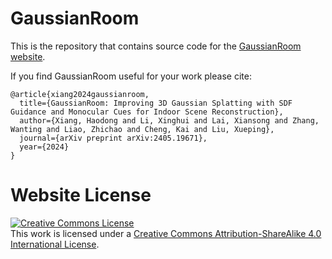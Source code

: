 # GaussianRoom

This is the repository that contains source code for the [GaussianRoom website](https://xhd0612.github.io/GaussianRoom.github.io/).

If you find GaussianRoom useful for your work please cite:
```
@article{xiang2024gaussianroom,
  title={GaussianRoom: Improving 3D Gaussian Splatting with SDF Guidance and Monocular Cues for Indoor Scene Reconstruction},
  author={Xiang, Haodong and Li, Xinghui and Lai, Xiansong and Zhang, Wanting and Liao, Zhichao and Cheng, Kai and Liu, Xueping},
  journal={arXiv preprint arXiv:2405.19671},
  year={2024}
}
```

# Website License
<a rel="license" href="http://creativecommons.org/licenses/by-sa/4.0/"><img alt="Creative Commons License" style="border-width:0" src="https://i.creativecommons.org/l/by-sa/4.0/88x31.png" /></a><br />This work is licensed under a <a rel="license" href="http://creativecommons.org/licenses/by-sa/4.0/">Creative Commons Attribution-ShareAlike 4.0 International License</a>.
